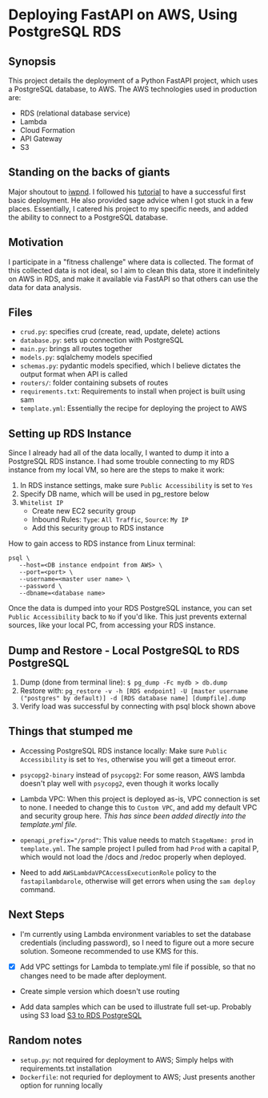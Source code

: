 # Deploying FastAPI on AWS, Using PostgreSQL RDS

## Synopsis
This project details the deployment of a Python FastAPI project, which uses a PostgreSQL database, to AWS. The AWS technologies used in production are:
- RDS (relational database service)
- Lambda
- Cloud Formation
- API Gateway
- S3

## Standing on the backs of giants
Major shoutout to [iwpnd](https://iwpnd.pw/). I followed his [tutorial](https://iwpnd.pw/articles/2020-01/deploy-fastapi-to-aws-lambda) to have a successful first basic deployment. He also provided sage advice when I got stuck in a few places. Essentially, I catered his project to my specific needs, and added the ability to connect to a PostgreSQL database. 

## Motivation
I participate in a "fitness challenge" where data is collected. The format of this collected data is not ideal, so I aim to clean this data, store it indefinitely on AWS in RDS, and make it available via FastAPI so that others can use the data for data analysis. 

## Files
- `crud.py`: specifies crud (create, read, update, delete) actions
- `database.py`: sets up connection with PostgreSQL
- `main.py`: brings all routes together
- `models.py`: sqlalchemy models specified
- `schemas.py`: pydantic models specified, which I believe dictates the output format when API is called
- `routers/`: folder containing subsets of routes
- `requirements.txt`: Requirements to install when project is built using sam
- `template.yml`: Essentially the recipe for deploying the project to AWS

## Setting up RDS Instance
Since I already had all of the data locally, I wanted to dump it into a PostgreSQL RDS instance. I had some trouble connecting to my RDS instance from my local VM, so here are the steps to make it work: 

1) In RDS instance settings, make sure `Public Accessibility` is set to `Yes`  
2) Specify DB name, which will be used in pg_restore below
2) `Whitelist IP`
   - Create new EC2 security group
   - Inbound Rules: `Type`: `All Traffic`, `Source`: `My IP`
   - Add this security group to RDS instance

How to gain access to RDS instance from Linux terminal:  
```
psql \
   --host=<DB instance endpoint from AWS> \
   --port=<port> \
   --username=<master user name> \
   --password \
   --dbname=<database name> 
```

Once the data is dumped into your RDS PostgreSQL instance, you can set `Public Accessibility` back to `No` if you'd like. This just prevents external sources, like your local PC, from accessing your RDS instance. 
                    
               
## Dump and Restore - Local PostgreSQL to RDS PostgreSQL
1) Dump (done from terminal line): `$ pg_dump -Fc mydb > db.dump`
2) Restore with: `pg_restore -v -h [RDS endpoint] -U [master username ("postgres" by default)] -d [RDS database name] [dumpfile].dump`
3) Verify load was successful by connecting with psql block shown above


## Things that stumped me
- Accessing PostgreSQL RDS instance locally: Make sure `Public Accessibility` is set to `Yes`, otherwise you will get a timeout error. 

- `psycopg2-binary` instead of `psycopg2`: For some reason, AWS lambda doesn't play well with `psycopg2`, even though it works locally  

- Lambda VPC: When this project is deployed as-is, VPC connection is set to none. I needed to change this to `Custom VPC`, and add my default VPC and security group here. *This has since been added directly into the template.yml file.*

- `openapi_prefix="/prod"`: This value needs to match `StageName: prod` in `template.yml`. The sample project I pulled from had `Prod` with a capital P, which would not load the /docs and /redoc properly when deployed. 

- Need to add `AWSLambdaVPCAccessExecutionRole` policy to the `fastapilambdarole`, otherwise will get errors when using the `sam deploy` command. 


## Next Steps
- I'm currently using Lambda environment variables to set the database credentials (including password), so I need to figure out a more secure solution. Someone recommended to use KMS for this. 

- [x] Add VPC settings for Lambda to template.yml file if possible, so that no changes need to be made after deployment. 

- Create simple version which doesn't use routing

- Add data samples which can be used to illustrate full set-up. Probably using S3 load [S3 to RDS PostgreSQL](https://docs.aws.amazon.com/AmazonRDS/latest/UserGuide/PostgreSQL.Procedural.Importing.html#USER_PostgreSQL.S3Import)

## Random notes
- `setup.py`: not required for deployment to AWS; Simply helps with requirements.txt installation
- `Dockerfile`: not requried for deployment to AWS; Just presents another option for running locally

